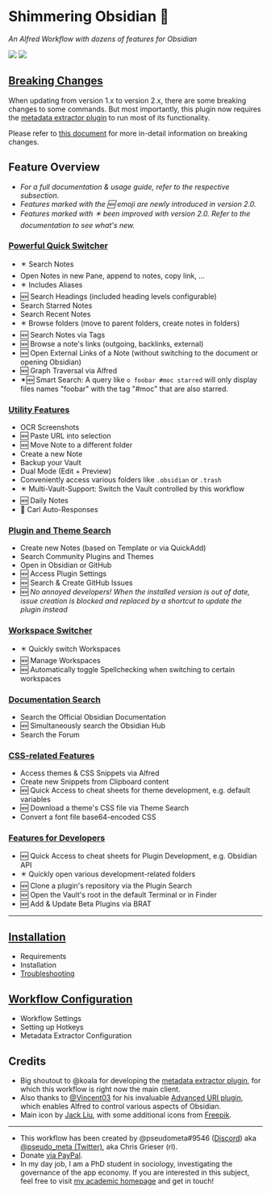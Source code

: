 # Shimmering Obsidian 🎩
*An Alfred Workflow with dozens of features for Obsidian*

![](https://img.shields.io/github/downloads/chrisgrieser/shimmering-obsidian/total?label=Downloads&style=plastic) ![](https://img.shields.io/github/v/release/chrisgrieser/shimmering-obsidian?label=Latest%20Release&style=plastic)

## [Breaking Changes](documentation/Breaking%20Changes.md)
When updating from version 1.x to version 2.x, there are some breaking changes to some commands. But most importantly, this plugin now requires the [metadata extractor plugin](https://github.com/kometenstaub/metadata-extractor) to run most of its functionality.

Please refer to [this document](documentation/Breaking%20Changes.md) for more in-detail information on breaking changes.

## Feature Overview
- *For a full documentation & usage guide, refer to the respective subsection.*
- *Features marked with the 🆕 emoji are newly introduced in version 2.0.*
- *Features marked with ✴️ been improved with version 2.0. Refer to the documentation to see what's new.*

### [Powerful Quick Switcher](documentation/Quick%20Switcher.md)
- ✴️ Search Notes
- Open Notes in new Pane, append to notes, copy link, …
- ✴️ Includes Aliases
- 🆕 Search Headings (included heading levels configurable)
- Search Starred Notes
- Search Recent Notes
- ✴️ Browse folders (move to parent folders, create notes in folders)
- 🆕 Search Notes via Tags
- 🆕 Browse a note's links (outgoing, backlinks, external)
- 🆕 Open External Links of a Note (without switching to the document or opening Obsidian)
- 🆕 Graph Traversal via Alfred
- ✴🆕 Smart Search: A query like `o foobar #moc starred` will only display files names "foobar" with the tag "#moc" that are also starred.

### [Utility Features](documentation/Utility%20Features.md)
- OCR Screenshots
- 🆕 Paste URL into selection
- 🆕 Move Note to a different folder
- Create a new Note
- Backup your Vault
- Dual Mode (Edit + Preview)
- Conveniently access various folders like `.obsidian` or `.trash`
- ✴️ Multi-Vault-Support: Switch the Vault controlled by this workflow
- 🆕 Daily Notes
- 🐢 Carl Auto-Responses

### [Plugin and Theme Search](Plugin%20and%20Theme%20Search.md)
- Create new Notes (based on Template or via QuickAdd)
- Search Community Plugins and Themes
- Open in Obsidian or GitHub
- 🆕 Access Plugin Settings
- 🆕 Search & Create GitHub Issues
- 🆕 *No annoyed developers! When the installed version is out of date, issue creation is blocked and replaced by a shortcut to update the plugin instead*

### [Workspace Switcher](documentation/Workspace%20Switcher.md)
- ✴️ Quickly switch Workspaces
- 🆕 Manage Workspaces
- 🆕 Automatically toggle Spellchecking when switching to certain workspaces

### [Documentation Search](documentation/Documentation%20Search.md)
- Search the Official Obsidian Documentation
- 🆕 Simultaneously search the Obsidian Hub
- Search the Forum

### [CSS-related Features](documentation/CSS-related%20Features.md)
- Access themes & CSS Snippets via Alfred
- Create new Snippets from Clipboard content
- 🆕 Quick Access to cheat sheets for theme development, e.g. default variables
- 🆕 Download a theme's CSS file via Theme Search
- Convert a font file base64-encoded CSS

### [Features for Developers](documentation/Features%20for%20Developers.md)
- 🆕 Quick Access to cheat sheets for Plugin Development, e.g. Obsidian API
- ✴️ Quickly open various development-related folders
- 🆕 Clone a plugin's repository via the Plugin Search
- 🆕 Open the Vault's root in the default Terminal or in Finder
- 🆕 Add & Update Beta Plugins via BRAT

---

## [Installation](documentation/Installation.md)
- Requirements
- Installation
- [Troubleshooting](documentation/Installation.md#Troubleshooting)

## [Workflow Configuration](documentation/Workflow%20Configuration.md)
- Workflow Settings
- Setting up Hotkeys
- Metadata Extractor Configuration

## Credits
- Big shoutout to @koala for developing the [metadata extractor plugin](https://github.com/kometenstaub/metadata-extractor), for which this workflow is right now the main client.
- Also thanks to [@Vincent03](https://github.com/Vinzent03) for his invaluable [Advanced URI plugin](https://github.com/Vinzent03/obsidian-advanced-uri), which enables Alfred to control various aspects of Obsidian.
- Main icon by [Jack Liu](https://www.reddit.com/user/jackliu1219), with some additional icons from [Freepik](https://www.freepik.com/).
---
- This workflow has been created by @pseudometa#9546 ([Discord](https://discord.gg/veuWUTm)) aka [@pseudo_meta (Twitter)](https://twitter.com/pseudo_meta), aka Chris Grieser (rl).
- Donate [via PayPal](https://www.paypal.com/paypalme/ChrisGrieser).
- In my day job, I am a PhD student in sociology, investigating the governance of the app economy. If you are interested in this subject, feel free to visit [my academic homepage](https://chris-grieser.de/) and get in touch!
